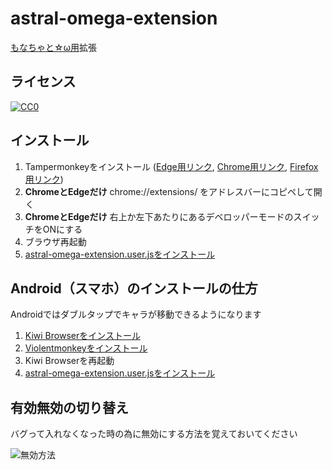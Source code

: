 # astral-omega-extension

[もなちゃと☆ω用](https://monachat.tech/)拡張

## ライセンス

[![CC0](https://licensebuttons.net/p/zero/1.0/88x31.png) ](https://creativecommons.org/publicdomain/zero/1.0/deed.ja)

## インストール

1. Tampermonkeyをインストール ([Edge用リンク](https://microsoftedge.microsoft.com/addons/detail/tampermonkey/iikmkjmpaadaobahmlepeloendndfphd), [Chrome用リンク](https://chrome.google.com/webstore/detail/tampermonkey/dhdgffkkebhmkfjojejmpbldmpobfkfo?hl=ja), [Firefox用リンク](https://addons.mozilla.org/ja/firefox/addon/tampermonkey/))
2. **ChromeとEdgeだけ** chrome://extensions/ をアドレスバーにコピペして開く
3. **ChromeとEdgeだけ** 右上か左下あたりにあるデベロッパーモードのスイッチをONにする
4. ブラウザ再起動
5. [astral-omega-extension.user.jsをインストール](https://raw.githubusercontent.com/iwamizawa-software/astral-omega-extension/main/astral-omega-extension.user.js)

## Android（スマホ）のインストールの仕方

Androidではダブルタップでキャラが移動できるようになります

1. [Kiwi Browserをインストール](https://play.google.com/store/apps/details?id=com.kiwibrowser.browser&hl=ja&gl=US)
2. [Violentmonkeyをインストール](https://chromewebstore.google.com/detail/violentmonkey/jinjaccalgkegednnccohejagnlnfdag?hl=ja)
3. Kiwi Browserを再起動
4. [astral-omega-extension.user.jsをインストール](https://raw.githubusercontent.com/iwamizawa-software/astral-omega-extension/main/astral-omega-extension.user.js)

## 有効無効の切り替え

バグって入れなくなった時の為に無効にする方法を覚えておいてください

![無効方法](https://user-images.githubusercontent.com/65465755/185131344-887125a0-6257-48c5-b998-c2af7f5df982.png)

